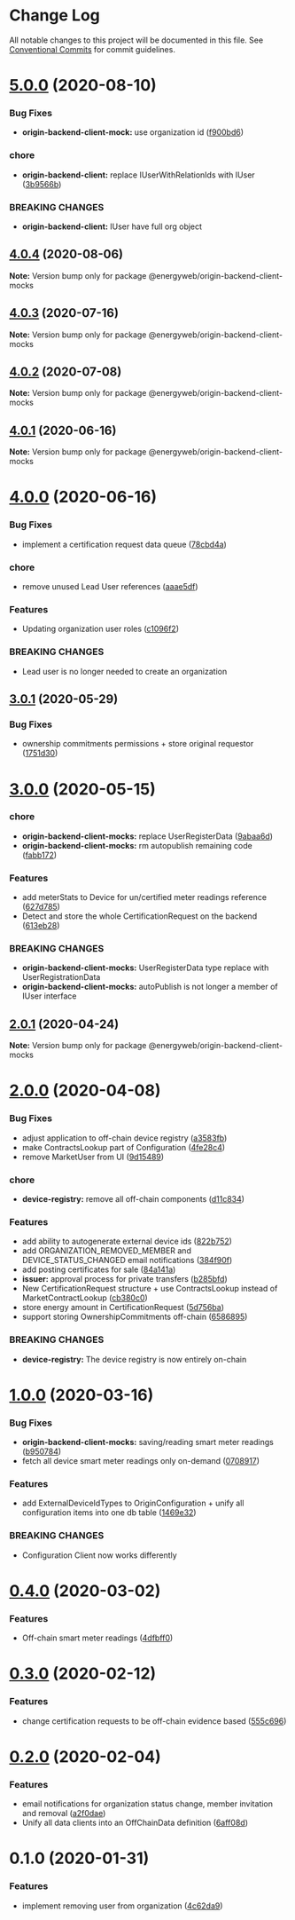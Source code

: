 # Change Log

All notable changes to this project will be documented in this file.
See [Conventional Commits](https://conventionalcommits.org) for commit guidelines.

# [5.0.0](https://github.com/energywebfoundation/origin/compare/@energyweb/origin-backend-client-mocks@4.0.4...@energyweb/origin-backend-client-mocks@5.0.0) (2020-08-10)


### Bug Fixes

* **origin-backend-client-mock:** use organization id ([f900bd6](https://github.com/energywebfoundation/origin/commit/f900bd65c97a8d3ab9c2e66e0039117639f678ed))


### chore

* **origin-backend-client:** replace IUserWithRelationIds with IUser ([3b9566b](https://github.com/energywebfoundation/origin/commit/3b9566bfb8d83cfce5fe2711f1bca90b683e19a5))


### BREAKING CHANGES

* **origin-backend-client:** IUser have full org object





## [4.0.4](https://github.com/energywebfoundation/origin/compare/@energyweb/origin-backend-client-mocks@4.0.3...@energyweb/origin-backend-client-mocks@4.0.4) (2020-08-06)

**Note:** Version bump only for package @energyweb/origin-backend-client-mocks





## [4.0.3](https://github.com/energywebfoundation/origin/compare/@energyweb/origin-backend-client-mocks@4.0.2...@energyweb/origin-backend-client-mocks@4.0.3) (2020-07-16)

**Note:** Version bump only for package @energyweb/origin-backend-client-mocks





## [4.0.2](https://github.com/energywebfoundation/origin/compare/@energyweb/origin-backend-client-mocks@4.0.1...@energyweb/origin-backend-client-mocks@4.0.2) (2020-07-08)

**Note:** Version bump only for package @energyweb/origin-backend-client-mocks





## [4.0.1](https://github.com/energywebfoundation/origin/compare/@energyweb/origin-backend-client-mocks@4.0.0...@energyweb/origin-backend-client-mocks@4.0.1) (2020-06-16)

**Note:** Version bump only for package @energyweb/origin-backend-client-mocks





# [4.0.0](https://github.com/energywebfoundation/origin/compare/@energyweb/origin-backend-client-mocks@3.0.1...@energyweb/origin-backend-client-mocks@4.0.0) (2020-06-16)


### Bug Fixes

* implement a certification request data queue ([78cbd4a](https://github.com/energywebfoundation/origin/commit/78cbd4a7a36959cbb0820cf17dc277f0bf5ae823))


### chore

* remove unused Lead User references ([aaae5df](https://github.com/energywebfoundation/origin/commit/aaae5df4b0abd1b69924981eb2dc8b7e5df31e63))


### Features

* Updating organization user roles ([c1096f2](https://github.com/energywebfoundation/origin/commit/c1096f28c1b48e606d5deeda7f33720613764326))


### BREAKING CHANGES

* Lead user is no longer needed to create an organization





## [3.0.1](https://github.com/energywebfoundation/origin/compare/@energyweb/origin-backend-client-mocks@3.0.0...@energyweb/origin-backend-client-mocks@3.0.1) (2020-05-29)


### Bug Fixes

* ownership commitments permissions + store original requestor ([1751d30](https://github.com/energywebfoundation/origin/commit/1751d3009d11f92d23bc9834632ef5b0ffb5bcee))





# [3.0.0](https://github.com/energywebfoundation/origin/compare/@energyweb/origin-backend-client-mocks@2.0.1...@energyweb/origin-backend-client-mocks@3.0.0) (2020-05-15)


### chore

* **origin-backend-client-mocks:** replace UserRegisterData ([9abaa6d](https://github.com/energywebfoundation/origin/commit/9abaa6d4f79dcb457d475bf19340e5a08cf8e438))
* **origin-backend-client-mocks:** rm autopublish remaining code ([fabb172](https://github.com/energywebfoundation/origin/commit/fabb1724e7887ec26d716b25dde8e2156534373b))


### Features

* add meterStats to Device for un/certified meter readings reference ([627d785](https://github.com/energywebfoundation/origin/commit/627d7855506f52cb70ee083844ef2664b9227a0b))
* Detect and store the whole CertificationRequest on the backend ([613eb28](https://github.com/energywebfoundation/origin/commit/613eb28eeae25ec414b393f61311dbfb679351d4))


### BREAKING CHANGES

* **origin-backend-client-mocks:** UserRegisterData type replace with UserRegistrationData
* **origin-backend-client-mocks:** autoPublish is not longer a member of IUser interface





## [2.0.1](https://github.com/energywebfoundation/origin/compare/@energyweb/origin-backend-client-mocks@2.0.0...@energyweb/origin-backend-client-mocks@2.0.1) (2020-04-24)

**Note:** Version bump only for package @energyweb/origin-backend-client-mocks





# [2.0.0](https://github.com/energywebfoundation/origin/compare/@energyweb/origin-backend-client-mocks@1.0.0...@energyweb/origin-backend-client-mocks@2.0.0) (2020-04-08)


### Bug Fixes

* adjust application to off-chain device registry ([a3583fb](https://github.com/energywebfoundation/origin/commit/a3583fb6c80604c88ef69724c69229a74320ff95))
* make ContractsLookup part of Configuration ([4fe28c4](https://github.com/energywebfoundation/origin/commit/4fe28c4a79dc17658b067d519c6f0288a6243198))
* remove MarketUser from UI ([9d15489](https://github.com/energywebfoundation/origin/commit/9d15489fa976fb9861337de0b8cbc56a06477203))


### chore

* **device-registry:** remove all off-chain components ([d11c834](https://github.com/energywebfoundation/origin/commit/d11c83486a89eab252a88dcf79054383f9ea5152))


### Features

* add ability to autogenerate external device ids ([822b752](https://github.com/energywebfoundation/origin/commit/822b7523730b726aeb2f7f09922d1742f3faa075))
* add ORGANIZATION_REMOVED_MEMBER and DEVICE_STATUS_CHANGED email notifications ([384f90f](https://github.com/energywebfoundation/origin/commit/384f90fa18bf9ee7a38648afa28de95ca7f64071))
* add posting certificates for sale ([84a141a](https://github.com/energywebfoundation/origin/commit/84a141a9868102f1d012170926c2439069716783))
* **issuer:** approval process for private transfers ([b285bfd](https://github.com/energywebfoundation/origin/commit/b285bfdc4c7807a619ded163cc49a83b7545eb88))
* New CertificationRequest structure + use ContractsLookup instead of MarketContractLookup ([cb380c0](https://github.com/energywebfoundation/origin/commit/cb380c05986ee5e8f8fb1398e225ee54147a3936))
* store energy amount in CertificationRequest ([5d756ba](https://github.com/energywebfoundation/origin/commit/5d756ba848245ebf50416d4ce53b61e8e0072ebb))
* support storing OwnershipCommitments off-chain ([6586895](https://github.com/energywebfoundation/origin/commit/658689556bb22a011e5dc947cf288f0b4c2cebcb))


### BREAKING CHANGES

* **device-registry:** The device registry is now entirely on-chain





# [1.0.0](https://github.com/energywebfoundation/origin/compare/@energyweb/origin-backend-client-mocks@0.4.0...@energyweb/origin-backend-client-mocks@1.0.0) (2020-03-16)


### Bug Fixes

* **origin-backend-client-mocks:** saving/reading smart meter readings ([b950784](https://github.com/energywebfoundation/origin/commit/b950784ef771808556497dc61c56cd451a94658a))
* fetch all device smart meter readings only on-demand ([0708917](https://github.com/energywebfoundation/origin/commit/07089170e80de59503c299755f5bdf5e26005a3b))


### Features

* add ExternalDeviceIdTypes to OriginConfiguration + unify all configuration items into one db table ([1469e32](https://github.com/energywebfoundation/origin/commit/1469e32ea369daf7f1b910c201670836248914ff))


### BREAKING CHANGES

* Configuration Client now works differently





# [0.4.0](https://github.com/energywebfoundation/origin/compare/@energyweb/origin-backend-client-mocks@0.3.0...@energyweb/origin-backend-client-mocks@0.4.0) (2020-03-02)


### Features

* Off-chain smart meter readings ([4dfbff0](https://github.com/energywebfoundation/origin/commit/4dfbff036b20578f6c2d960328a52deb0f0dff15))





# [0.3.0](https://github.com/energywebfoundation/origin/compare/@energyweb/origin-backend-client-mocks@0.2.0...@energyweb/origin-backend-client-mocks@0.3.0) (2020-02-12)


### Features

* change certification requests to be off-chain evidence based ([555c696](https://github.com/energywebfoundation/origin/commit/555c696aff17bafd11c8c5403add627d6c95fbd9))





# [0.2.0](https://github.com/energywebfoundation/origin/compare/@energyweb/origin-backend-client-mocks@0.1.0...@energyweb/origin-backend-client-mocks@0.2.0) (2020-02-04)


### Features

* email notifications for organization status change, member invitation and removal ([a2f0dae](https://github.com/energywebfoundation/origin/commit/a2f0dae5dab021980c702dc339654d52af2db47d))
* Unify all data clients into an OffChainData definition ([6aff08d](https://github.com/energywebfoundation/origin/commit/6aff08d9a36eaec5c2e6a102f5c1979d8b459982))





# 0.1.0 (2020-01-31)


### Features

* implement removing user from organization ([4c62da9](https://github.com/energywebfoundation/origin/commit/4c62da9837620dbfbca14e63fd7855de32c7dac5))
